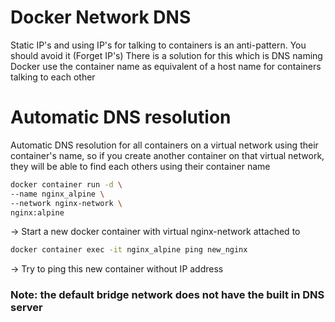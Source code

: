 # Docker Network DNS
Static IP's and using IP's for talking to containers is an anti-pattern. You should avoid it (Forget IP's)
There is a solution for this which is DNS naming
Docker use the container name as equivalent of a host name for containers talking to each other

# Automatic DNS resolution
Automatic DNS resolution for all containers on a virtual network using their container's name, so if you create another container on that virtual network, they will be able to find each others using their container name

```bash
docker container run -d \                             
--name nginx_alpine \
--network nginx-network \
nginx:alpine
```
-> Start a new docker container with virtual nginx-network attached to
```bash
docker container exec -it nginx_alpine ping new_nginx
```
-> Try to ping this new container without IP address

### Note: the default bridge network does not have the built in DNS server